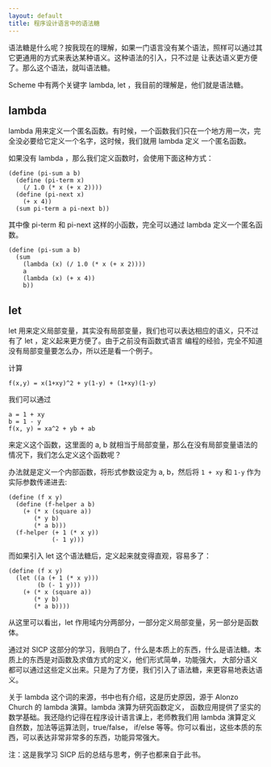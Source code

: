 ```yaml
---
layout: default
title: 程序设计语言中的语法糖
---
```


语法糖是什么呢？按我现在的理解，如果一门语言没有某个语法，照样可以通过其它更通用的方式来表达某种语义。这种语法的引入，只不过是
让表达语义更方便了。那么这个语法，就叫语法糖。

Scheme 中有两个关键字 lambda, let ，我目前的理解是，他们就是语法糖。

## lambda
lambda 用来定义一个匿名函数。有时候，一个函数我们只在一个地方用一次，完全没必要给它定义一个名字，这时候，我们就用 lambda 定义
一个匿名函数。

如果没有 lambda ，那么我们定义函数时，会使用下面这种方式：

```
(define (pi-sum a b)
  (define (pi-term x)
    (/ 1.0 (* x (+ x 2))))
  (define (pi-next x)
    (+ x 4))
  (sum pi-term a pi-next b))
```

其中像 pi-term 和 pi-next 这样的小函数，完全可以通过 lambda 定义一个匿名函数。

```
(define (pi-sum a b)
  (sum 
    (lambda (x) (/ 1.0 (* x (+ x 2))))
    a 
    (lambda (x) (+ x 4)) 
    b))
```

## let
let 用来定义局部变量，其实没有局部变量，我们也可以表达相应的语义，只不过有了 let ，定义起来更方便了。由于之前没有函数式语言
编程的经验，完全不知道没有局部变量要怎么办，所以还是看一个例子。

计算 

```
f(x,y) = x(1+xy)^2 + y(1-y) + (1+xy)(1-y)
```

我们可以通过

```
a = 1 + xy
b = 1 - y
f(x, y) = xa^2 + yb + ab
```

来定义这个函数，这里面的 a, b 就相当于局部变量，那么在没有局部变量语法的情况下，我们怎么定义这个函数呢？

办法就是定义一个内部函数，将形式参数设定为 a, b，然后将 `1 + xy` 和 `1-y` 作为实际参数传递进去:

```
(define (f x y)
  (define (f-helper a b)
    (+ (* x (square a))
       (* y b)
       (* a b)))
  (f-helper (+ 1 (* x y))
            (- 1 y)))
```

而如果引入 let 这个语法糖后，定义起来就变得直观，容易多了：

```
(define (f x y)
  (let ((a (+ 1 (* x y)))
        (b (- 1 y)))
    (+ (* x (square a))
       (* y b)
       (* a b))))
```

从这里可以看出，let 作用域内分两部分，一部分定义局部变量，另一部分是函数体。

通过对 SICP 这部分的学习，我明白了，什么是本质上的东西，什么是语法糖。本质上的东西是对函数及求值方式的定义，他们形式简单，功能强大，
大部分语义都可以通过这些定义出来。只是为了方便，我们引入了语法糖，来更容易地表达语义。

关于 lambda 这个词的来源，书中也有介绍，这是历史原因，源于 Alonzo Church 的 lambda 演算。lambda 演算为研究函数定义，
函数应用提供了坚实的数学基础。我还隐约记得在程序设计语言课上，老师教我们用 lambda 演算定义自然数，加法等运算法则，true/false，
if/else 等等。你可以看出，这些本质的东西，可以表达非常非常多的东西，功能异常强大。

注：这是我学习 SICP 后的总结与思考，例子也都来自于此书。
